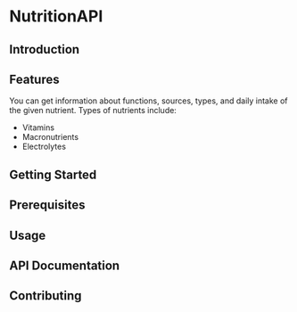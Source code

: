 # NutritionAPI

## Introduction

## Features
You can get information about functions, sources, types, and daily intake of the given nutrient. Types of nutrients include:
+ Vitamins
+ Macronutrients
+ Electrolytes

## Getting Started

## Prerequisites

## Usage

## API Documentation

## Contributing


